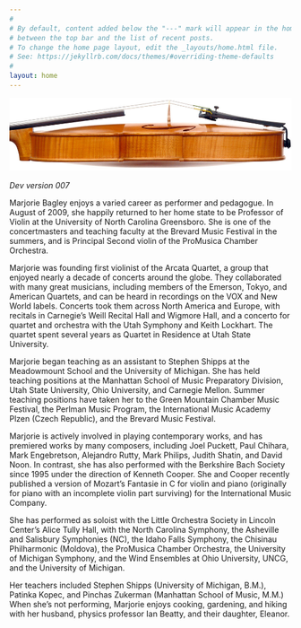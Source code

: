 ```yaml
---
#
# By default, content added below the "---" mark will appear in the home page
# between the top bar and the list of recent posts.
# To change the home page layout, edit the _layouts/home.html file.
# See: https://jekyllrb.com/docs/themes/#overriding-theme-defaults
#
layout: home
---
```


![side view of violin](images/cropped-header_violin.jpg)

_Dev version 007_

Marjorie Bagley enjoys a varied career as performer and pedagogue. In August of 2009, she happily returned to her home state to be Professor of Violin at the University of North Carolina Greensboro. She is one of the concertmasters and teaching faculty at the Brevard Music Festival in the summers, and is Principal Second violin of the ProMusica Chamber Orchestra.

Marjorie was founding first violinist of the Arcata Quartet, a group that enjoyed nearly a decade of concerts around the globe. They collaborated with many great musicians, including members of the Emerson, Tokyo, and American Quartets, and can be heard in recordings on the VOX and New World labels. Concerts took them across North America and Europe, with recitals in Carnegie’s Weill Recital Hall and Wigmore Hall, and a concerto for quartet and orchestra with the Utah Symphony and Keith Lockhart. The quartet spent several years as Quartet in Residence at Utah State University.

Marjorie began teaching as an assistant to Stephen Shipps at the Meadowmount School and the University of Michigan. She has held teaching positions at the Manhattan School of Music Preparatory Division, Utah State University, Ohio University, and Carnegie Mellon. Summer teaching positions have taken her to the Green Mountain Chamber Music Festival, the Perlman Music Program, the International Music Academy Plzen (Czech Republic), and the Brevard Music Festival.

Marjorie is actively involved in playing contemporary works, and has premiered works by many composers, including Joel Puckett, Paul Chihara, Mark Engebretson, Alejandro Rutty, Mark Philips, Judith Shatin, and David Noon. In contrast, she has also performed with the Berkshire Bach Society since 1995 under the direction of Kenneth Cooper. She and Cooper recently published a version of Mozart’s Fantasie in C for violin and piano (originally for piano with an incomplete violin part surviving) for the International Music Company.

She has performed as soloist with the Little Orchestra Society in Lincoln Center’s Alice Tully Hall, with the North Carolina Symphony, the Asheville and Salisbury Symphonies (NC), the Idaho Falls Symphony, the Chisinau Philharmonic (Moldova), the ProMusica Chamber Orchestra, the University of Michigan Symphony, and the Wind Ensembles at Ohio University, UNCG, and the University of Michigan.

Her teachers included Stephen Shipps (University of Michigan, B.M.), Patinka Kopec, and Pinchas Zukerman (Manhattan School of Music, M.M.) When she’s not performing, Marjorie enjoys cooking, gardening, and hiking with her husband, physics professor Ian Beatty, and their daughter, Eleanor.
